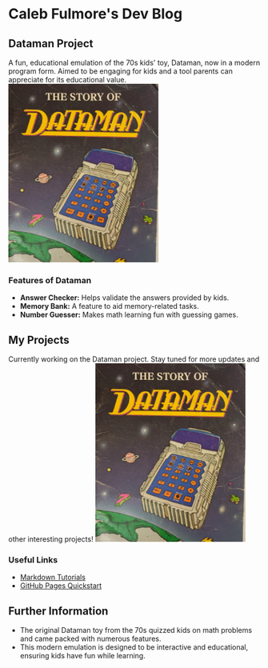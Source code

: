 # Caleb Fulmore's Dev Blog

## Dataman Project
A fun, educational emulation of the 70s kids' toy, Dataman, now in a modern program form. Aimed to be engaging for kids and a tool parents can appreciate for its educational value.
<img src="/Github2.PNG" alt="Old Dataman Image" width="300"/>

### Features of Dataman
- **Answer Checker:** Helps validate the answers provided by kids.
- **Memory Bank:** A feature to aid memory-related tasks.
- **Number Guesser:** Makes math learning fun with guessing games.

## My Projects
Currently working on the Dataman project. Stay tuned for more updates and other interesting projects!
<img src="/Github2.PNG" alt="Lanban Board" width="300"/>


### Useful Links
- [Markdown Tutorials](https://www.w3schools.io/file/markdown-introduction)
- [GitHub Pages Quickstart](https://pages.github.com)

## Further Information
- The original Dataman toy from the 70s quizzed kids on math problems and came packed with numerous features.
- This modern emulation is designed to be interactive and educational, ensuring kids have fun while learning.
